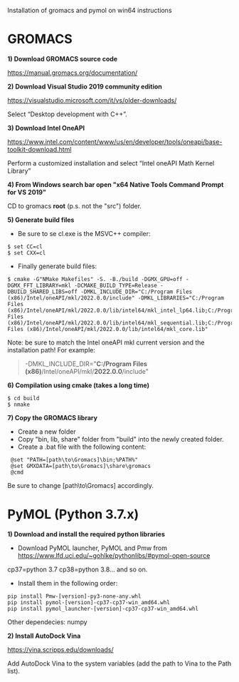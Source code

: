Installation of gromacs and pymol on win64 instructions

# GROMACS

**1) Download GROMACS source code**

https://manual.gromacs.org/documentation/

**2) Download Visual Studio 2019 community edition**

https://visualstudio.microsoft.com/it/vs/older-downloads/

Select “Desktop development with C++”.

**3) Download Intel OneAPI**

https://www.intel.com/content/www/us/en/developer/tools/oneapi/base-toolkit-download.html

Perform a customized installation and select “Intel oneAPI Math Kernel Library”

**4) From Windows search bar open "x64 Native Tools Command Prompt for VS 2019"**

CD to gromacs **root** (p.s. not the "src") folder.

**5) Generate build files**

- Be sure to se cl.exe is the MSVC++ compiler:
```
$ set CC=cl
$ set CXX=cl
```

- Finally generate build files:
```
$ cmake -G"NMake Makefiles" -S. -B./build -DGMX_GPU=off -DGMX_FFT_LIBRARY=mkl -DCMAKE_BUILD_TYPE=Release -DBUILD_SHARED_LIBS=off -DMKL_INCLUDE_DIR="C:/Program Files (x86)/Intel/oneAPI/mkl/2022.0.0/include" -DMKL_LIBRARIES="C:/Program Files (x86)/Intel/oneAPI/mkl/2022.0.0/lib/intel64/mkl_intel_lp64.lib;C:/Program Files (x86)/Intel/oneAPI/mkl/2022.0.0/lib/intel64/mkl_sequential.lib;C:/Program Files (x86)/Intel/oneAPI/mkl/2022.0.0/lib/intel64/mkl_core.lib"
```
Note: be sure to match the Intel oneAPI mkl current version and the installation path! For example:

>-DMKL_INCLUDE_DIR="**C:/Program Files (x86)**/Intel/oneAPI/mkl/**2022.0.0**/include"


**6) Compilation using cmake (takes a long time)**

```
$ cd build
$ nmake
```

**7) Copy the GROMACS library**

- Create a new folder
- Copy "bin, lib, share" folder from "build" into the newly created folder.
- Create a .bat file with the following content:

```
 @set "PATH=[path\to\Gromacs]\bin;%PATH%"
 @set GMXDATA=[path\to\Gromacs]\share\gromacs
 @cmd
 ```
 Be sure to change [path\to\Gromacs] accordingly.
 
 
 # PyMOL (Python 3.7.x)
 
 **1) Download and install the required python libraries**
 
- Download PyMOL launcher, PyMOL and Pmw from 
https://www.lfd.uci.edu/~gohlke/pythonlibs/#pymol-open-source

cp37=python 3.7
cp38=python 3.8... and so on.

- Install them in the following order:
```
pip install Pmw‑[version]‑py3‑none‑any.whl
pip install pymol‑[version]‑cp37‑cp37‑win_amd64.whl
pip install pymol_launcher‑[version]‑cp37‑cp37‑win_amd64.whl
```
Other dependecies: numpy

**2) Install AutoDock Vina**

https://vina.scripps.edu/downloads/

Add AutoDock Vina to the system variables (add the path to Vina to the Path list). 
 
